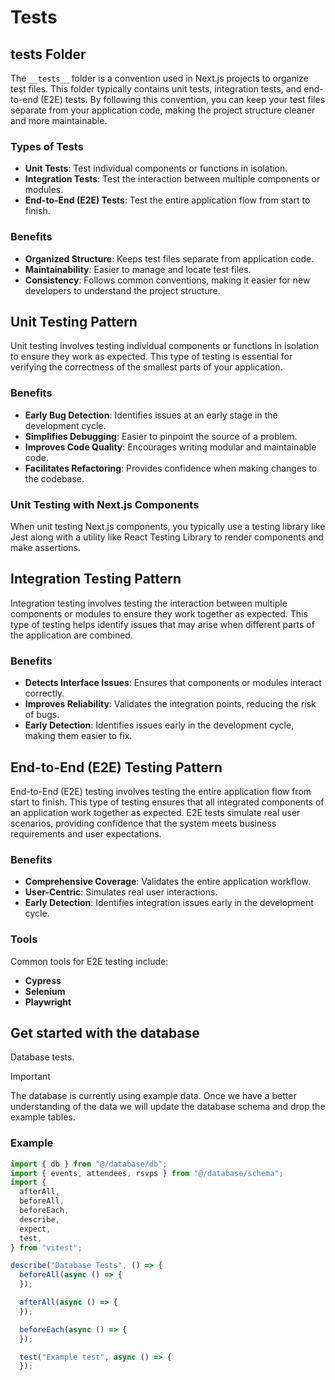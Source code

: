 # Tests

## **tests** Folder

The `__tests__` folder is a convention used in Next.js projects to organize test files. This folder typically contains
unit tests, integration tests, and end-to-end (E2E) tests. By following this convention, you can keep your test files
separate from your application code, making the project structure cleaner and more maintainable.

### Types of Tests

- **Unit Tests**: Test individual components or functions in isolation.
- **Integration Tests**: Test the interaction between multiple components or modules.
- **End-to-End (E2E) Tests**: Test the entire application flow from start to finish.

### Benefits

- **Organized Structure**: Keeps test files separate from application code.
- **Maintainability**: Easier to manage and locate test files.
- **Consistency**: Follows common conventions, making it easier for new developers to understand the project structure.

## Unit Testing Pattern

Unit testing involves testing individual components or functions in isolation to ensure they work as expected. This type
of testing is essential for verifying the correctness of the smallest parts of your application.

### Benefits

- **Early Bug Detection**: Identifies issues at an early stage in the development cycle.
- **Simplifies Debugging**: Easier to pinpoint the source of a problem.
- **Improves Code Quality**: Encourages writing modular and maintainable code.
- **Facilitates Refactoring**: Provides confidence when making changes to the codebase.

### Unit Testing with Next.js Components

When unit testing Next.js components, you typically use a testing library like Jest along with a utility like React
Testing Library to render components and make assertions.

## Integration Testing Pattern

Integration testing involves testing the interaction between multiple components or modules to ensure they work together
as expected. This type of testing helps identify issues that may arise when different parts of the application are
combined.

### Benefits

- **Detects Interface Issues**: Ensures that components or modules interact correctly.
- **Improves Reliability**: Validates the integration points, reducing the risk of bugs.
- **Early Detection**: Identifies issues early in the development cycle, making them easier to fix.

## End-to-End (E2E) Testing Pattern

End-to-End (E2E) testing involves testing the entire application flow from start to finish. This type of testing ensures
that all integrated components of an application work together as expected. E2E tests simulate real user scenarios,
providing confidence that the system meets business requirements and user expectations.

### Benefits

- **Comprehensive Coverage**: Validates the entire application workflow.
- **User-Centric**: Simulates real user interactions.
- **Early Detection**: Identifies integration issues early in the development cycle.

### Tools

Common tools for E2E testing include:

- **Cypress**
- **Selenium**
- **Playwright**

## Get started with the database

Database tests.

> [!IMPORTANT]  
> The database is currently using example data. Once we have a better understanding of the data we will update the database schema and drop the example tables.

### Example

```typescript
import { db } from "@/database/db";
import { events, attendees, rsvps } from "@/database/schema";
import {
  afterAll,
  beforeAll,
  beforeEach,
  describe,
  expect,
  test,
} from "vitest";

describe("Database Tests", () => {
  beforeAll(async () => {
  });

  afterAll(async () => {
  });

  beforeEach(async () => {
  });

  test("Example test", async () => {
  });
```

